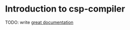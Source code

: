 # Introduction to csp-compiler

TODO: write [great documentation](http://jacobian.org/writing/what-to-write/)
